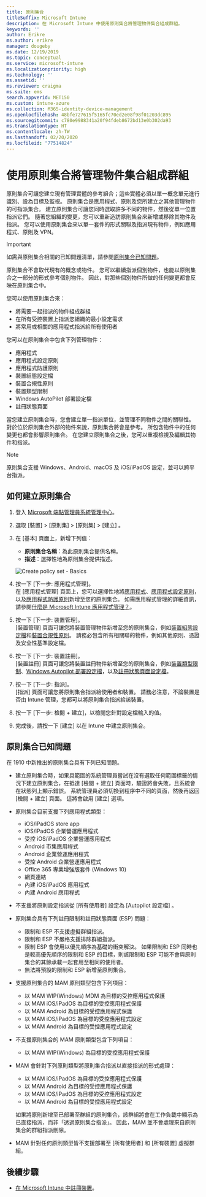 ```yaml
---
title: 原則集合
titleSuffix: Microsoft Intune
description: 在 Microsoft Intune 中使用原則集合將管理物件集合組成群組。
keywords: ''
author: Erikre
ms.author: erikre
manager: dougeby
ms.date: 12/19/2019
ms.topic: conceptual
ms.service: microsoft-intune
ms.localizationpriority: high
ms.technology: ''
ms.assetid: ''
ms.reviewer: craigma
ms.suite: ems
search.appverid: MET150
ms.custom: intune-azure
ms.collection: M365-identity-device-management
ms.openlocfilehash: 48bfe727615f5165fc70ed2e08f98f01203dc895
ms.sourcegitcommit: c780e9988341a20f94fdeb8672bd13e0b302da93
ms.translationtype: HT
ms.contentlocale: zh-TW
ms.lasthandoff: 02/20/2020
ms.locfileid: "77514824"
---
```

# <a name="use-policy-sets-to-group-collections-of-management-objects"></a>使用原則集合將管理物件集合組成群組

原則集合可讓您建立現有管理實體的參考組合；這些實體必須以單一概念單元進行識別、設為目標及監視。 原則集合是應用程式、原則及您所建立之其他管理物件的可指派集合。 建立原則集合可讓您同時選取許多不同的物件，然後從單一位置指派它們。 隨著您組織的變更，您可以重新造訪原則集合來新增或移除其物件及指派。 您可以使用原則集合來以單一套件的形式關聯及指派現有物件，例如應用程式、原則及 VPN。 

> [!IMPORTANT]
> 如需與原則集合相關的已知問題清單，請參閱[原則集合已知問題](~/fundamentals/policy-sets.md#policy-sets-known-issues)。

原則集合不會取代現有的概念或物件。 您可以繼續指派個別物件，也能以原則集合之一部分的形式參考個別物件。 因此，對那些個別物件所做的任何變更都會反映在原則集合中。 

您可以使用原則集合來：

- 將需要一起指派的物件組成群組
- 在所有受控裝置上指派您組織的最小設定需求
- 將常用或相關的應用程式指派給所有使用者

您可以在原則集合中包含下列管理物件：
- 應用程式
- 應用程式設定原則
- 應用程式防護原則
- 裝置組態設定檔
- 裝置合規性原則
- 裝置類型限制
- Windows AutoPilot 部署設定檔
- 註冊狀態頁面

當您建立原則集合時，您會建立單一指派單位，並管理不同物件之間的關聯性。 對於位於原則集合外部的物件來說，原則集合將會是參考。 所包含物件中的任何變更也都會影響原則集合。 在您建立原則集合之後，您可以重複檢視及編輯其物件和指派。 

> [!NOTE]
> 原則集合支援 Windows、Android、macOS 及 iOS/iPadOS 設定，並可以跨平台指派。

## <a name="how-to-create-a-policy-set"></a>如何建立原則集合

1. 登入 [Microsoft 端點管理員系統管理中心](https://go.microsoft.com/fwlink/?linkid=2109431)。
2. 選取 [裝置]   > [原則集]   > [原則集]   > [建立]  。
3. 在 [基本]  頁面上，新增下列值：
    - **原則集合名稱**：為此原則集合提供名稱。
    - **描述**：選擇性地為原則集合提供描述。
   <p>
   <img alt="Create policy set - Basics" src="~/fundamentals/media/policy-sets/policy-sets-01.png">

4. 按一下 [下一步:  應用程式管理]。<br>
   在 [應用程式管理]  頁面上，您可以選擇性地將[應用程式](~/apps/apps-add.md)、[應用程式設定原則](~/apps/app-configuration-policies-overview.md)，以及[應用程式防護原則](~/apps/app-protection-policy.md)新增至您的原則集合。 如需應用程式管理的詳細資訊，請參閱[什麼是 Microsoft Intune 應用程式管理？](~/apps/app-management.md)。 
5. 按一下 [下一步:  裝置管理]。<br>
   [裝置管理]  頁面可讓您將裝置管理物件新增至您的原則集合，例如[裝置組態設定檔](~/configuration/device-profiles.md)和[裝置合規性原則](~/protect/device-compliance-get-started.md)。 請務必包含所有相關聯的物件，例如其他原則、憑證及安全性基準設定檔。
6. 按一下 [下一步:  裝置註冊]。<br>
   [裝置註冊]  頁面可讓您將裝置註冊物件新增至您的原則集合，例如[裝置類型限制](~/enrollment/enrollment-restrictions-set.md)、[Windows Autopilot 部署設定檔](~/enrollment/enrollment-autopilot.md)，以及[註冊狀態頁面設定檔](~/enrollment/windows-enrollment-status.md)。
7. 按一下 [下一步:  指派]。<br>
   [指派]  頁面可讓您將原則集合指派給使用者和裝置。 請務必注意，不論裝置是否由 Intune 管理，您都可以將原則集合指派給該裝置。
8. 按一下 [下一步:  檢閱 + 建立]，以檢閱您針對設定檔輸入的值。
9. 完成後，請按一下 [建立]  以在 Intune 中建立原則集合。 

## <a name="policy-sets-known-issues"></a>原則集合已知問題

在 1910 中新推出的原則集合具有下列已知問題。

- 建立原則集合時，如果具範圍的系統管理員嘗試在沒有選取任何範圍標籤的情況下建立原則集合，在抵達 [檢閱 + 建立]  頁面時，驗證將會失敗，且系統會在狀態列上顯示錯誤。 系統管理員必須切換到程序中不同的頁面，然後再返回 [檢閱 + 建立]  頁面。 這將會啟用 [建立]  選項。  
 
- 原則集合目前支援下列應用程式類型：
    - iOS/iPadOS store app
    - iOS/iPadOS 企業營運應用程式
    - 受控 iOS/iPadOS 企業營運應用程式
    - Android 市集應用程式
    - Android 企業營運應用程式
    - 受控 Android 企業營運應用程式
    - Office 365 專業增強版套件 (Windows 10)
    - 網頁連結
    - 內建 iOS/iPadOS 應用程式
    - 內建 Android 應用程式

- 不支援將原則設定指派從 [所有使用者]  設定為 [Autopilot 設定檔]  。

- 原則集合具有下列註冊限制和註冊狀態頁面 (ESP) 問題：
    - 限制和 ESP 不支援虛擬群組指派。
    - 限制和 ESP 不嚴格支援排除群組指派。 
    - 限制 ESP 會使用以優先順序為基礎的衝突解決。 如果限制和 ESP 同時也是較高優先順序的限制和 ESP 的目標，則該限制和 ESP 可能不會與原則集合的其餘承載一起套用至相同的使用者。
    - 無法將預設的限制和 ESP 新增至原則集合。

- 支援原則集合的 MAM 原則類型包含下列項目： 
    - 以 MAM WIP(Windows) MDM 為目標的受控應用程式保護 
    - 以 MAM iOS/iPadOS 為目標的受控應用程式保護
    - 以 MAM Android 為目標的受控應用程式保護
    - 以 MAM iOS/iPadOS 為目標的受控應用程式設定
    - 以 MAM Android 為目標的受控應用程式設定

- 不支援原則集合的 MAM 原則類型包含下列項目： 
    - 以 MAM WIP(Windows) 為目標的受控應用程式保護

- MAM 會針對下列原則類型將原則集合指派以直接指派的形式處理：
    - 以 MAM iOS/iPadOS 為目標的受控應用程式保護
    - 以 MAM Android 為目標的受控應用程式保護
    - 以 MAM iOS/iPadOS 為目標的受控應用程式設定
    - 以 MAM Android 為目標的受控應用程式設定

    如果將原則新增至已部署至群組的原則集合，該群組將會在工作負載中顯示為已直接指派，而非「透過原則集合指派」。 因此，MAM 並不會處理來自原則集合的群組指派刪除。

- MAM 針對任何原則類型皆不支援部署至 [所有使用者]  和 [所有裝置]  虛擬群組。

## <a name="next-steps"></a>後續步驟

- [在 Microsoft Intune 中註冊裝置](~/enrollment/index.yml)。